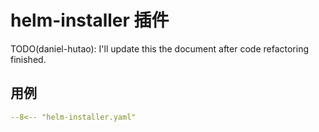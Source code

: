 # helm-installer 插件

TODO(daniel-hutao): I'll update this the document after code refactoring finished.
## 用例

``` yaml
--8<-- "helm-installer.yaml"
```
